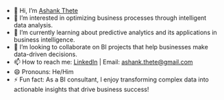 - 👋 Hi, I’m [Ashank Thete](https://github.com/ashankthete)
- 👀 I’m interested in optimizing business processes through intelligent data analysis.
- 🌱 I’m currently learning about predictive analytics and its applications in business intelligence.
- 💞️ I’m looking to collaborate on BI projects that help businesses make data-driven decisions.
- 📫 How to reach me: [LinkedIn](https://www.linkedin.com/in/ashankthete/) | Email: ashank.thete@gmail.com
- 😄 Pronouns: He/Him
- ⚡ Fun fact: As a BI consultant, I enjoy transforming complex data into actionable insights that drive business success!

<!---
ashankthete/ashankthete is a ✨ special ✨ repository because its `README.md` (this file) appears on your GitHub profile.
You can click the Preview link to take a look at your changes.
--->
